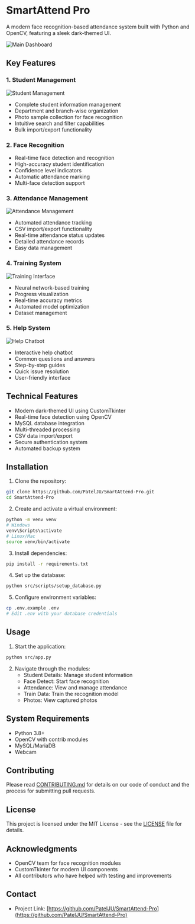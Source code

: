 # SmartAttend Pro

A modern face recognition-based attendance system built with Python and OpenCV, featuring a sleek dark-themed UI.

![Main Dashboard](docs/images/main_dashboard.png)

## Key Features

### 1. Student Management
![Student Management](docs/images/student_management.png)
- Complete student information management
- Department and branch-wise organization
- Photo sample collection for face recognition
- Intuitive search and filter capabilities
- Bulk import/export functionality

### 2. Face Recognition
- Real-time face detection and recognition
- High-accuracy student identification
- Confidence level indicators
- Automatic attendance marking
- Multi-face detection support

### 3. Attendance Management
![Attendance Management](docs/images/attendance_management.png)
- Automated attendance tracking
- CSV import/export functionality
- Real-time attendance status updates
- Detailed attendance records
- Easy data management

### 4. Training System
![Training Interface](docs/images/train_data.png)
- Neural network-based training
- Progress visualization
- Real-time accuracy metrics
- Automated model optimization
- Dataset management

### 5. Help System
![Help Chatbot](docs/images/help_chatbot.png)
- Interactive help chatbot
- Common questions and answers
- Step-by-step guides
- Quick issue resolution
- User-friendly interface

## Technical Features

- Modern dark-themed UI using CustomTkinter
- Real-time face detection using OpenCV
- MySQL database integration
- Multi-threaded processing
- CSV data import/export
- Secure authentication system
- Automated backup system

## Installation

1. Clone the repository:
```bash
git clone https://github.com/PatelJU/SmartAttend-Pro.git
cd SmartAttend-Pro
```

2. Create and activate a virtual environment:
```bash
python -m venv venv
# Windows
venv\Scripts\activate
# Linux/Mac
source venv/bin/activate
```

3. Install dependencies:
```bash
pip install -r requirements.txt
```

4. Set up the database:
```bash
python src/scripts/setup_database.py
```

5. Configure environment variables:
```bash
cp .env.example .env
# Edit .env with your database credentials
```

## Usage

1. Start the application:
```bash
python src/app.py
```

2. Navigate through the modules:
   - Student Details: Manage student information
   - Face Detect: Start face recognition
   - Attendance: View and manage attendance
   - Train Data: Train the recognition model
   - Photos: View captured photos

## System Requirements

- Python 3.8+
- OpenCV with contrib modules
- MySQL/MariaDB
- Webcam

## Contributing

Please read [CONTRIBUTING.md](CONTRIBUTING.md) for details on our code of conduct and the process for submitting pull requests.

## License

This project is licensed under the MIT License - see the [LICENSE](LICENSE) file for details.

## Acknowledgments

- OpenCV team for face recognition modules
- CustomTkinter for modern UI components
- All contributors who have helped with testing and improvements

## Contact

- Project Link: [https://github.com/PatelJU/SmartAttend-Pro](https://github.com/PatelJU/SmartAttend-Pro) 